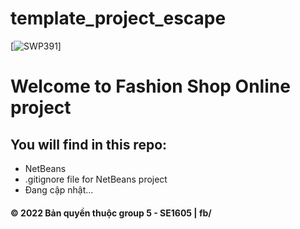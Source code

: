 # template_project_escape 
[![SWP391](https://gitlab.in2p3.fr/escape2020/wp3/template_project_escape/badges/master/pipeline.svg)]

# Welcome to Fashion Shop Online project

## You will find in this repo:
* NetBeans
* .gitignore file for NetBeans project
* Đang cập nhật...


#### © 2022 Bản quyền thuộc group 5 - SE1605 | fb/ 